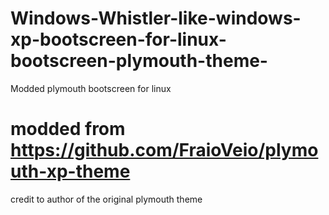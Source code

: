 # Windows-Whistler-like-windows-xp-bootscreen-for-linux-bootscreen-plymouth-theme-
Modded plymouth bootscreen for linux 

# modded from https://github.com/FraioVeio/plymouth-xp-theme
credit to author of the original plymouth theme
